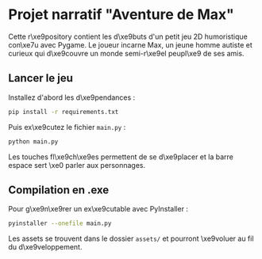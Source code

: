 # Projet narratif "Aventure de Max"

Cette r\xe9pository contient les d\xe9buts d'un petit jeu 2D humoristique 
con\xe7u avec Pygame. Le joueur incarne Max, un jeune homme autiste et
curieux qui d\xe9couvre un monde semi-r\xe9el peupl\xe9 de ses amis.

## Lancer le jeu

Installez d'abord les d\xe9pendances :

```bash
pip install -r requirements.txt
```

Puis ex\xe9cutez le fichier `main.py` :

```bash
python main.py
```

Les touches fl\xe9ch\xe9es permettent de se d\xe9placer et la barre
espace sert \xe0 parler aux personnages.

## Compilation en .exe

Pour g\xe9n\xe9rer un ex\xe9cutable avec PyInstaller :

```bash
pyinstaller --onefile main.py
```

Les assets se trouvent dans le dossier `assets/` et pourront \xe9voluer
au fil du d\xe9veloppement.
